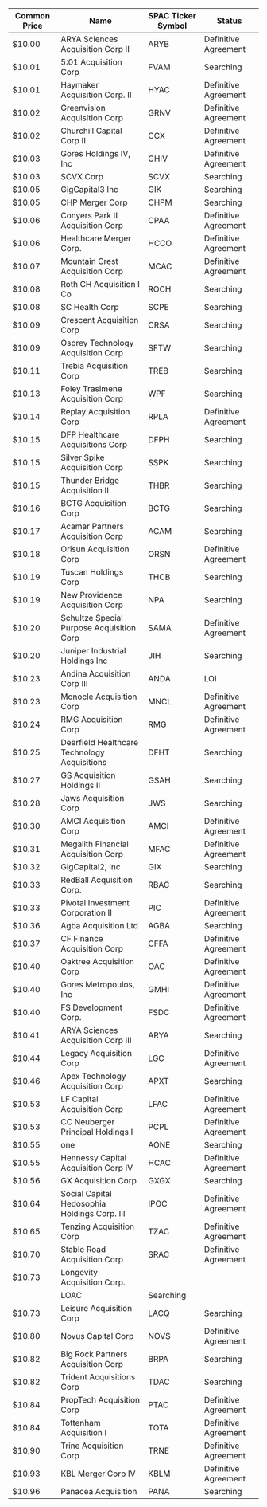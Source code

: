 Common Price  | Name                                         | SPAC Ticker Symbol | Status              
------------- | -------------------------------------------- | ------------------ | --------------------
$10.00        | ARYA Sciences Acquisition Corp II            | ARYB               | Definitive Agreement
$10.01        | 5:01 Acquisition Corp                        | FVAM               | Searching           
$10.01        | Haymaker Acquisition Corp. II                | HYAC               | Definitive Agreement
$10.02        | Greenvision Acquisition Corp                 | GRNV               | Definitive Agreement
$10.02        | Churchill Capital Corp II                    | CCX                | Definitive Agreement
$10.03        | Gores Holdings IV, Inc                       | GHIV               | Definitive Agreement
$10.03        | SCVX Corp                                    | SCVX               | Searching           
$10.05        | GigCapital3 Inc                              | GIK                | Searching           
$10.05        | CHP Merger Corp                              | CHPM               | Searching           
$10.06        | Conyers Park II Acquisition Corp             | CPAA               | Definitive Agreement
$10.06        | Healthcare Merger Corp.                      | HCCO               | Definitive Agreement
$10.07        | Mountain Crest Acquisition Corp              | MCAC               | Definitive Agreement
$10.08        | Roth CH Acquisition I Co                     | ROCH               | Searching           
$10.08        | SC Health Corp                               | SCPE               | Searching           
$10.09        | Crescent Acquisition Corp                    | CRSA               | Searching           
$10.09        | Osprey Technology Acquisition Corp           | SFTW               | Searching           
$10.11        | Trebia Acquisition Corp                      | TREB               | Searching           
$10.13        | Foley Trasimene Acquisition Corp             | WPF                | Searching           
$10.14        | Replay Acquisition Corp                      | RPLA               | Definitive Agreement
$10.15        | DFP Healthcare Acquisitions Corp             | DFPH               | Searching           
$10.15        | Silver Spike Acquisition Corp                | SSPK               | Searching           
$10.15        | Thunder Bridge Acquisition II                | THBR               | Searching           
$10.16        | BCTG Acquisition Corp                        | BCTG               | Searching           
$10.17        | Acamar Partners Acquisition Corp             | ACAM               | Searching           
$10.18        | Orisun Acquisition Corp                      | ORSN               | Definitive Agreement
$10.19        | Tuscan Holdings Corp                         | THCB               | Searching           
$10.19        | New Providence Acquisition Corp              | NPA                | Searching           
$10.20        | Schultze Special Purpose Acquisition Corp    | SAMA               | Definitive Agreement
$10.20        | Juniper Industrial Holdings Inc              | JIH                | Searching           
$10.23        | Andina Acquisition Corp III                  | ANDA               | LOI                 
$10.23        | Monocle Acquisition Corp                     | MNCL               | Definitive Agreement
$10.24        | RMG Acquisition Corp                         | RMG                | Definitive Agreement
$10.25        | Deerfield Healthcare Technology Acquisitions | DFHT               | Searching           
$10.27        | GS Acquisition Holdings II                   | GSAH               | Searching           
$10.28        | Jaws Acquisition Corp                        | JWS                | Searching           
$10.30        | AMCI Acquisition Corp                        | AMCI               | Definitive Agreement
$10.31        | Megalith Financial Acquisition Corp          | MFAC               | Definitive Agreement
$10.32        | GigCapital2, Inc                             | GIX                | Searching           
$10.33        | RedBall Acquisition Corp.                    | RBAC               | Searching           
$10.33        | Pivotal Investment Corporation II            | PIC                | Definitive Agreement
$10.36        | Agba Acquisition Ltd                         | AGBA               | Searching           
$10.37        | CF Finance Acquisition Corp                  | CFFA               | Definitive Agreement
$10.40        | Oaktree Acquisition Corp                     | OAC                | Definitive Agreement
$10.40        | Gores Metropoulos, Inc                       | GMHI               | Definitive Agreement
$10.40        | FS Development Corp.                         | FSDC               | Definitive Agreement
$10.41        | ARYA Sciences Acquisition Corp III           | ARYA               | Searching           
$10.44        | Legacy Acquisition Corp                      | LGC                | Definitive Agreement
$10.46        | Apex Technology Acquisition Corp             | APXT               | Searching           
$10.53        | LF Capital Acquisition Corp                  | LFAC               | Definitive Agreement
$10.53        | CC Neuberger Principal Holdings I            | PCPL               | Definitive Agreement
$10.55        | one                                          | AONE               | Searching           
$10.55        | Hennessy Capital Acquisition Corp IV         | HCAC               | Definitive Agreement
$10.56        | GX Acquisition Corp                          | GXGX               | Searching           
$10.64        | Social Capital Hedosophia Holdings Corp. III | IPOC               | Definitive Agreement
$10.65        | Tenzing Acquisition Corp                     | TZAC               | Definitive Agreement
$10.70        | Stable Road Acquisition Corp                 | SRAC               | Definitive Agreement
$10.73        | Longevity Acquisition Corp.
                 | LOAC               | Searching           
$10.73        | Leisure Acquisition Corp                     | LACQ               | Searching           
$10.80        | Novus Capital Corp                           | NOVS               | Definitive Agreement
$10.82        | Big Rock Partners Acquisition Corp           | BRPA               | Searching           
$10.82        | Trident Acquisitions Corp                    | TDAC               | Searching           
$10.84        | PropTech Acquisition Corp                    | PTAC               | Definitive Agreement
$10.84        | Tottenham Acquisition I                      | TOTA               | Definitive Agreement
$10.90        | Trine Acquisition Corp                       | TRNE               | Definitive Agreement
$10.93        | KBL Merger Corp IV                           | KBLM               | Definitive Agreement
$10.96        | Panacea Acquisition                          | PANA               | Searching           
